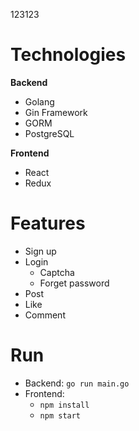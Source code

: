 123123
# Technologies

**Backend**

- Golang
- Gin Framework
- GORM
- PostgreSQL

**Frontend**

- React
- Redux

# Features

- Sign up
- Login
  - Captcha
  - Forget password
- Post
- Like
- Comment

# Run

- Backend: `go run main.go`
- Frontend:
  - `npm install` 
  - `npm start`

